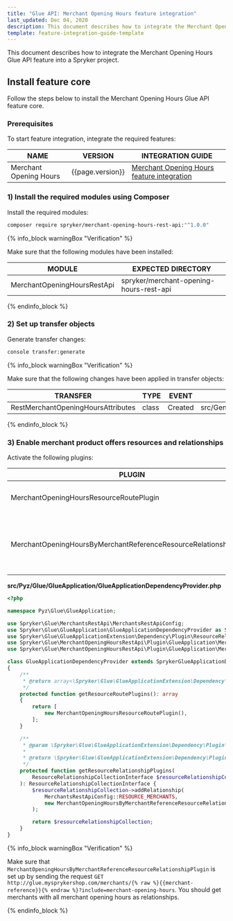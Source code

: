 ```yaml
---
title: "Glue API: Merchant Opening Hours feature integration"
last_updated: Dec 04, 2020
description: This document describes how to integrate the Merchant Opening Hours Glue API feature into a Spryker project.
template: feature-integration-guide-template
---
```


This document describes how to integrate the Merchant Opening Hours Glue API feature into a Spryker project.

## Install feature core

Follow the steps below to install the Merchant Opening Hours Glue API feature core.

### Prerequisites

To start feature integration, integrate the required features:

| NAME  | VERSION | INTEGRATION GUIDE |
| ----------- | ------ | --------------|
| Merchant Opening Hours | {{page.version}}  | [Merchant Opening Hours feature integration](/docs/marketplace/dev/feature-integration-guides/{{page.version}}/merchant-opening-hours-feature-integration.html) |

### 1) Install the required modules using Composer

Install the required modules:

```bash
composer require spryker/merchant-opening-hours-rest-api:"^1.0.0"
```

{% info_block warningBox "Verification" %}

Make sure that the following modules have been installed:

| MODULE   | EXPECTED DIRECTORY |
| ------------------ | ----------------- |
| MerchantOpeningHoursRestApi | spryker/merchant-opening-hours-rest-api |

{% endinfo_block %}

### 2) Set up transfer objects

Generate transfer changes:

```bash
console transfer:generate
```

{% info_block warningBox "Verification" %}

Make sure that the following changes have been applied in transfer objects:

| TRANSFER  | TYPE  | EVENT   | PATH |
| -------------- | ---- | ------ | ------------------ |
| RestMerchantOpeningHoursAttributes | class | Created | src/Generated/Shared/Transfer/RestMerchantOpeningHoursAttributesTransfer |

{% endinfo_block %}

### 3) Enable merchant product offers resources and relationships

Activate the following plugins:

| PLUGIN  | SPECIFICATION   | PREREQUISITES | NAMESPACE   |
| ----------------- | -------------- | --------------- | ---------------- |
| MerchantOpeningHoursResourceRoutePlugin | Registers the `merchant-opening-hours` resource.  |   | Spryker\Glue\MerchantOpeningHoursRestApi\Plugin\GlueApplication |
| MerchantOpeningHoursByMerchantReferenceResourceRelationshipPlugin | Registers the `merchant-opening-hours` resource as a relationship to the merchants resource. |   | Spryker\Glue\MerchantOpeningHoursRestApi\Plugin\GlueApplication |

**src/Pyz/Glue/GlueApplication/GlueApplicationDependencyProvider.php**

```php
<?php

namespace Pyz\Glue\GlueApplication;

use Spryker\Glue\MerchantsRestApi\MerchantsRestApiConfig;
use Spryker\Glue\GlueApplication\GlueApplicationDependencyProvider as SprykerGlueApplicationDependencyProvider;
use Spryker\Glue\GlueApplicationExtension\Dependency\Plugin\ResourceRelationshipCollectionInterface;
use Spryker\Glue\MerchantOpeningHoursRestApi\Plugin\GlueApplication\MerchantOpeningHoursByMerchantReferenceResourceRelationshipPlugin;
use Spryker\Glue\MerchantOpeningHoursRestApi\Plugin\GlueApplication\MerchantOpeningHoursResourceRoutePlugin;

class GlueApplicationDependencyProvider extends SprykerGlueApplicationDependencyProvider
{
    /**
     * @return array<\Spryker\Glue\GlueApplicationExtension\Dependency\Plugin\ResourceRoutePluginInterface>
     */
    protected function getResourceRoutePlugins(): array
    {
        return [
            new MerchantOpeningHoursResourceRoutePlugin(),
        ];
    }

    /**
     * @param \Spryker\Glue\GlueApplicationExtension\Dependency\Plugin\ResourceRelationshipCollectionInterface $resourceRelationshipCollection
     *
     * @return \Spryker\Glue\GlueApplicationExtension\Dependency\Plugin\ResourceRelationshipCollectionInterface
     */
    protected function getResourceRelationshipPlugins(
        ResourceRelationshipCollectionInterface $resourceRelationshipCollection
    ): ResourceRelationshipCollectionInterface {
        $resourceRelationshipCollection->addRelationship(
            MerchantsRestApiConfig::RESOURCE_MERCHANTS,
            new MerchantOpeningHoursByMerchantReferenceResourceRelationshipPlugin()
        );

        return $resourceRelationshipCollection;
    }
}
```

{% info_block warningBox "Verification" %}

Make sure that `MerchantOpeningHoursByMerchantReferenceResourceRelationshipPlugin` is set up by sending the request `GET http://glue.mysprykershop.com/merchants/{% raw %}{{merchant-reference}}{% endraw %}?include=merchant-opening-hours`. You should get merchants with all merchant opening hours as relationships.

{% endinfo_block %}
